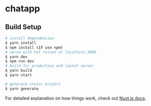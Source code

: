 # chatapp

## Build Setup

```bash
# install dependencies
$ yarn install
$ npm install (if use npm)
# serve with hot reload at localhost:3000
$ yarn dev
$ npm run dev
# build for production and launch server
$ yarn build
$ yarn start

# generate static project
$ yarn generate
```

For detailed explanation on how things work, check out [Nuxt.js docs](https://nuxtjs.org).
